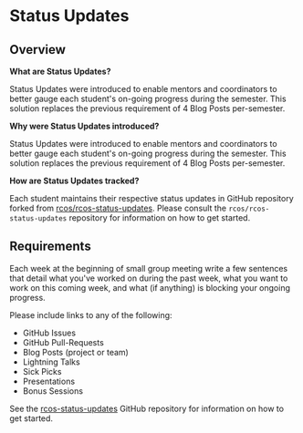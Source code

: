 # Status Updates

## Overview

**What are Status Updates?**

  Status Updates were introduced to enable mentors and coordinators to better gauge each student's on-going progress during the semester. This solution replaces the previous requirement of 4 Blog Posts per-semester.

**Why were Status Updates introduced?**

  Status Updates were introduced to enable mentors and coordinators to better gauge each student's on-going progress during the semester. This solution replaces the previous requirement of 4 Blog Posts per-semester.

**How are Status Updates tracked?**

Each student maintains their respective status updates in GitHub repository forked from [rcos/rcos-status-updates](https://github.com/rcos/rcos-status-updates). Please consult the `rcos/rcos-status-updates` repository for information on how to get started.

## Requirements

Each week at the beginning of small group meeting write a few sentences that detail what you've worked on during the past week, what you want to work on this coming week, and what (if anything) is blocking your ongoing progress.

Please include links to any of the following:
  - GitHub Issues
  - GitHub Pull-Requests
  - Blog Posts (project or team)
  - Lightning Talks
  - Sick Picks
  - Presentations
  - Bonus Sessions

See the [rcos-status-updates](https://github.com/rcos/rcos-status-updates) GitHub repository for information on how to get started.
